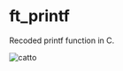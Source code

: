 # ft_printf

Recoded printf function in C.


![catto](https://user-images.githubusercontent.com/89840461/174483405-70f06221-93a4-495f-aa98-5d1f656659e5.png)

